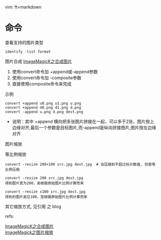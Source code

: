   vim: ft=markdown

# 命令
查看支持的图片类型

    identify -list format
图片合成 [ImageMagicK之合成图片][1]  
1. 使用convert命令加 +append或-append参数
2. 使用convert命令加 -composite参数
3. 直接使用composite命令来完成

示例

    convert +append u0.png u1.png u.png
    convert +append d0.png d1.png d.png
    convert -append u.png d.png dest.png
- 说明：其中 +append 横向把多张图片拼接在一起，可以多于2张，图片按上边缘对齐,最后一个参数是目标图片,而-append是纵向拼接图片,图片按左边缘对齐

图片缩放

 等比例缩放

    convert -resize 200×100 src.jpg dest.jpg  # 会压缩到不超过标示数值, 但是等比例压缩

    convert -resize 200 src.jpg dest.jpg
    得到图片宽为200，高根据原始图片比例计算而来

    convert -resize x100 src.jpg dest.jpg
    得到的图片高位100，宽根据原始图片比例计算而来

其它缩放方式, 见引用 之 blog 


    




refs:  

[ImageMagicK之合成图片][1]  
[ImageMagick之图片缩放][2]  


[1]: http://www.netingcn.com/imagemagick-composite.html  
[2]: http://www.netingcn.com/imagemagick-resize.html
